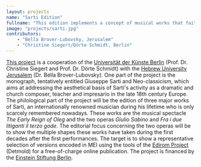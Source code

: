 ```yaml
---
layout: projects
name: "Sarti Edition"
fullname: "This edition implements a concept of musical works that faithfully resembles the flexibility of the late 18th century italian opera"
image: "projects/sarti.jpg"
contributors: 
    - "Bella Brover-Lubovsky, Jerusalem"
    - "Christine Siegert/Dörte Schmidt, Berlin"
---
```

[This project](http://sarti-edition.de/) is a cooperation of the [Universität der Künste Berlin](https://www.udk-berlin.de/startseite/) (Prof. Dr. Christine Siegert and Prof. Dr. Dörte Schmidt) with the [Hebrew University Jerusalem](http://new.huji.ac.il/en) (Dr. Bella Brover-Lubovsky). One part of the project is the monograph, tentatively entitled Giuseppe Sarti and Neo-classicism, which aims at addressing the aesthetical basis of Sarti's activity as a dramatic and church composer, teacher and impresario in the late 18th century Europe.  The philological part of the project will be the edition of three major works of Sarti, an internationally renowned musician during his lifetime who is only scarcely remembered nowadays. These works are the musical spectacle _The Early Reign of Oleg_ and the two operas _Giulio Sabino_ and _Fra i due litiganti il terzo gode_. The editorial focus concerning the two operas will be to show the multiple shapes these works have taken during the first decades after the first performances. The target is to show a representative selection of versions encoded in MEI using the tools of the [Edirom Project](http://www.edirom.de) (Detmold) for a free-of-charge online publication. The project is financed by the [Einstein Stiftung Berlin](http://www.einsteinfoundation.de/de/start.html).
